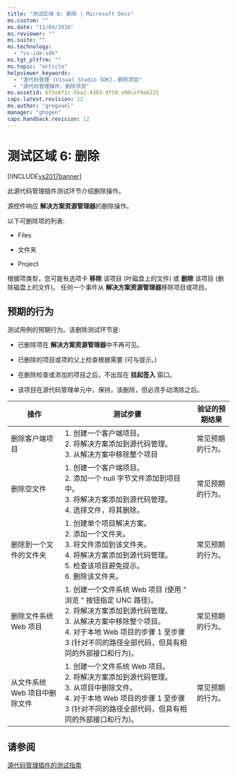 ```yaml
---
title: "测试区域 6: 删除 | Microsoft Docs"
ms.custom: ""
ms.date: "11/04/2016"
ms.reviewer: ""
ms.suite: ""
ms.technology: 
  - "vs-ide-sdk"
ms.tgt_pltfrm: ""
ms.topic: "article"
helpviewer_keywords: 
  - "源代码管理 [Visual Studio SDK]，删除项目"
  - "源代码管理插件，删除项目"
ms.assetid: 6f2e872c-5ba2-4303-9f50-a90cef9a6225
caps.latest.revision: 12
ms.author: "gregvanl"
manager: "ghogen"
caps.handback.revision: 12
---
```

# 测试区域 6: 删除
[!INCLUDE[vs2017banner](../../code-quality/includes/vs2017banner.md)]

此源代码管理插件测试环节介绍删除操作。  
  
 源控件响应 **解决方案资源管理器**的删除操作。  
  
 以下可删除项的列表:  
  
-   Files  
  
-   文件夹  
  
-   Project  
  
 根据项类型，您可能有选项卡 **移除** 该项目 \(叶磁盘上的文件\) 或 **删除** 该项目 \(删除磁盘上的文件\)。  任何一个事件从 **解决方案资源管理器**移除项目或项目。  
  
## 预期的行为  
 测试用例的预期行为。该删除测试环节是:  
  
-   已删除项在 **解决方案资源管理器**中不再可见。  
  
-   已删除的项目或项的父上检查根据需要 \(可与提示。\)  
  
-   在删除检查或添加的项目之后，不出现在 **挂起签入** 窗口。  
  
-   该项目在源代码管理单元中，保持，该删除，但必须手动清除之后。  
  
|操作|测试步骤|验证的预期结果|  
|--------|----------|-------------|  
|删除客户端项目|1.  创建一个客户端项目。<br />2.  将解决方案添加到源代码管理。<br />3.  从解决方案中移除整个项目|常见预期的行为。|  
|删除空文件|1.  创建一个客户端项目。<br />2.  添加一个 null 字节文件添加到项目中。<br />3.  将解决方案添加到源代码管理。<br />4.  选择文件，将其删除。|常见预期的行为。|  
|删除到一个文件的文件夹|1.  创建单个项目解决方案。<br />2.  添加一个文件夹。<br />3.  将文件添加到该文件夹。<br />4.  将解决方案添加到源代码管理。<br />5.  检查该项目避免提示。<br />6.  删除该文件夹。|常见预期的行为。|  
|删除文件系统 Web 项目|1.  创建一个文件系统 Web 项目 \(使用 " 浏览 " 按钮指定 UNC 路径\)。<br />2.  将解决方案添加到源代码管理。<br />3.  从解决方案中移除整个项目。<br />4.  对于本地 Web 项目的步骤 1 至步骤 3 \(针对不同的路径全部代码，但具有相同的外部接口和行为\)。|常见预期的行为。|  
|从文件系统 Web 项目中删除文件|1.  创建一个文件系统 Web 项目。<br />2.  将解决方案添加到源代码管理。<br />3.  从项目中删除文件。<br />4.  对于本地 Web 项目的步骤 1 至步骤 3 \(针对不同的路径全部代码，但具有相同的外部接口和行为\)。|常见预期的行为。|  
  
## 请参阅  
 [源代码管理插件的测试指南](../../extensibility/internals/test-guide-for-source-control-plug-ins.md)
